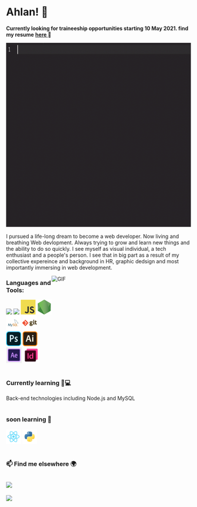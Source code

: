 # Ahlan! 👋

**Currently looking for traineeship opportunities starting 10 May 2021. find my resume** <a target="_blank" href="https://docs.google.com/presentation/d/1vVvQXeD0rRT5r0kykCft_iRmhS3KKUCPgolvXsu-x3w/edit#slide=id.ga632a4d4e1_0_151" > <strong> here </strong>  </a> 📄


 <img alt="GIF" src="https://github.com/amagsid/amagsid/blob/main/assets/x3.gif" width="950" height="500" />


I pursued a life-long dream to become a web developer. Now living and breathing Web devlopment.
Always trying to grow and learn new things and the ability to do so quickly. I see myself as visual individual, a tech enthusiast and a people's person. I see that in big part as a result of my collective expereince and background in HR, graphic dedsign and most importantly immersing in web development.

 <img align="right" alt="GIF" src="https://github.com/abhisheknaiidu/abhisheknaiidu/blob/master/code.gif?raw=true" width="380" height="260" />

### Languages and Tools:

<code><img height="40" src="https://cdn4.iconfinder.com/data/icons/iconsimple-programming/512/css-512.png"></code>
<code><img height="40" src="https://image.flaticon.com/icons/png/512/919/919827.png"></code>
<code><img height="40" src="https://raw.githubusercontent.com/github/explore/80688e429a7d4ef2fca1e82350fe8e3517d3494d/topics/javascript/javascript.png"></code>
<code><img height="40" src="https://raw.githubusercontent.com/github/explore/80688e429a7d4ef2fca1e82350fe8e3517d3494d/topics/nodejs/nodejs.png"></code>
<code><img height="40" src="https://raw.githubusercontent.com/github/explore/80688e429a7d4ef2fca1e82350fe8e3517d3494d/topics/mysql/mysql.png"></code>
<code><img height="40" src="https://raw.githubusercontent.com/github/explore/80688e429a7d4ef2fca1e82350fe8e3517d3494d/topics/git/git.png"></code>
<code><img height="40" src="https://github.com/amagsid/amagsid/blob/main/assets/ps.png"></code>
<code><img height="40" src="https://github.com/amagsid/amagsid/blob/main/assets/ai.png"></code>
<code><img height="43" src="https://github.com/amagsid/amagsid/blob/main/assets/ae.png"></code>
<code><img height="43" src="https://github.com/amagsid/amagsid/blob/main/assets/id.png"></code>
<br>
<br>

### Currently learning 👨💻
Back-end technologies including Node.js and MySQL
<br>
<br>


### soon learning 🚀

<code><img height="40" src="https://raw.githubusercontent.com/github/explore/80688e429a7d4ef2fca1e82350fe8e3517d3494d/topics/react/react.png"></code>
<code><img height="40" src="https://raw.githubusercontent.com/github/explore/80688e429a7d4ef2fca1e82350fe8e3517d3494d/topics/python/python.png"></code>
<br>
<br>



### 📫 Find me elsewhere 🌍
<code><a href="https://www.linkedin.com/in/ahmad-magdy-7792611b1/" target="_blank"> <img src="https://img.shields.io/badge/LinkedIn-0077B5?style=for-the-badge&logo=linkedin&logoColor=white" width="100px"> </a></code> <code><a href="https://stackoverflow.com/users/13781424/ahmad-magdy" target="_blank"> <img src="https://img.shields.io/badge/stack%20overflow-0077B5?style=for-the-badge&logo=stack-overflow&logoColor=white" width="150px"> </a></code>
<br>
<br>


<!--
**amagsid/amagsid** is a ✨ _special_ ✨ repository because its `README.md` (this file) appears on your GitHub profile.

Here are some ideas to get you started:

- 🔭 I’m currently working on ...
- 🌱 I’m currently learning ...
- 👯 I’m looking to collaborate on ...
- 🤔 I’m looking for help with ...
- 💬 Ask me about ...
- 📫 How to reach me: ...
- 😄 Pronouns: ...
- ⚡ Fun fact: ...
-->
